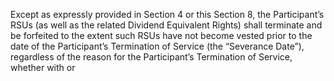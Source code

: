 Except  as  expressly  provided  in  Section  4  or  this  Section  8,  the  Participant’s
RSUs  (as  well  as  the  related  Dividend  Equivalent  Rights)  shall  terminate  and  be  forfeited  to  the  extent
such  RSUs  have  not  become  vested  prior  to  the  date  of  the  Participant’s  Termination  of  Service  (the
“Severance Date”), regardless of the reason for the Participant’s Termination of Service, whether with or